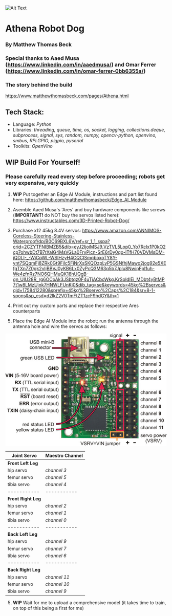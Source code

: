 ![Alt Text](images/athena-walking-1.gif)

# Athena Robot Dog
### By Matthew Thomas Beck
### Special thanks to Aaed Musa (https://www.linkedin.com/in/aaedmusa/) and Omar Ferrer (https://www.linkedin.com/in/omar-ferrer-0bb6355a/)

### The story behind the build
https://www.matthewthomasbeck.com/pages/Athena.html

## Tech Stack:
- Language: *Python*
- Libraries: *threading, queue, time, os, socket, logging, collections.deque, subprocess, signal, sys, random, numpy, opencv-python, openvino, smbus, RPi.GPIO, pigpio, pyserial*
- Toolkits: *OpenVino*

## **WIP** Build For Yourself!
### Please carefully read every step before proceeding; robots get very expensive, very quickly

1. **WIP** Put together an Edge AI Module, instructions and part list found here: https://github.com/matthewthomasbeck/Edge_AI_Module

2. Asemble Aaed Musa's 'Ares' and buy hardware components like screws (**IMPORTANT!** do NOT buy the servos listed here): https://www.instructables.com/3D-Printed-Robot-Dog/

3. Purchase x12 45kg 8.4V servos: https://www.amazon.com/ANNIMOS-Coreless-Steering-Stainless-Waterproof/dp/B0C69BXL6V/ref=sr_1_1_sspa?crid=2CZYTFNIBMZB5&dib=eyJ2IjoiMSJ9.VzTVL5Lop0_Yo7Rclx1P0kO2cp7ohwbDt7B7rXalG4MsVGLa0FryPlcn-SrE6rDy0qo-lTfH70VDVMsDM-jQDLI-_-WiCpWL-WSlHzyH4CQCISmqboxoTY8Y-ynt7SQqmFj8ZRk0Gt9Filc5FiNrXsSKQOzpLyP5GSNfhjMawo2jog92e5XEfgTXn7Z0gk2yIjBBVJ0yKB6Lx0ZyPcQ3M63q5b7Jplu8NwipFpI1uh-We4zfnRz7NO6QHMuQK18hUQgB-gn_UIU28R_rg6OCoAk3JSbtqz0F4uTjACbcWkg.KrSoIdIEi_MDbt4yBtMP7t1w8LMzUjnk7HNWLFUnKj0&dib_tag=se&keywords=45kg%2Bservos&qid=1758412280&sprefix=45kg%2Bservo%2Caps%2C184&sr=8-1-spons&sp_csd=d2lkZ2V0TmFtZT1zcF9hdGY&th=1

4. Print out my custom parts and replace their respective Ares counterparts

5. Place the Edge AI Module into the robot; run the antenna through the antenna hole and wire the servos as follows:

![Alt Text](images/maestro.jpeg)

| **Joint Servo** | **Maestro Channel** |
| ----------- | ----------- |
| **Front Left Leg** |  |
| hip servo | *channel 3* |
| femur servo | *channel 5* |
| tibia servo | *channel 4* |
| ----------- | ----------- |
| **Front Right Leg** |  |
| hip servo | *channel 2* |
| femur servo | *channel 1* |
| tibia servo | *channel 0* |
| ----------- | ----------- |
| **Back Left Leg** |  |
| hip servo | *channel 9* |
| femur servo | *channel 7* |
| tibia servo | *channel 6* |
| ----------- | ----------- |
| **Back Right Leg** |  |
| hip servo | *channel 11* |
| femur servo | *channel 10* |
| tibia servo | *channel 9* |

5. **WIP** Wait for me to upload a comprehensive model (it takes time to train, on top of this being a first for me)